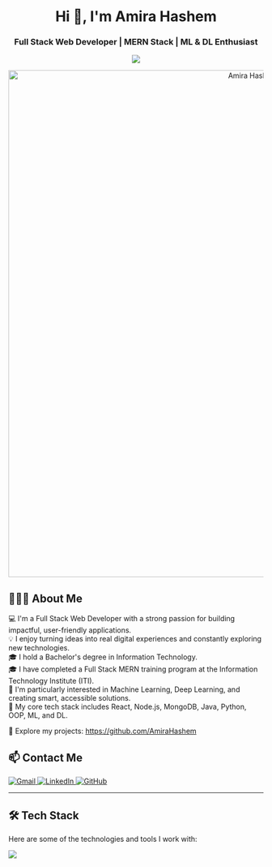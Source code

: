 <h1 align="center">Hi 👋, I'm Amira Hashem</h1>
<h3 align="center">Full Stack Web Developer | MERN Stack | ML & DL Enthusiast</h3>

<p align="center">
  <img src="https://readme-typing-svg.herokuapp.com?font=Fira+Code&duration=3000&pause=1000&color=F76C6C&center=true&vCenter=true&multiline=true&width=435&lines=Welcome+to+my+GitHub+profile!" />
</p>
<p align="center">
  <img src="https://raw.githubusercontent.com/halfrost/halfrost/master/icons/header_1.png" alt="Amira Hashem Banner" width="1000" />
</p>

## 👩🏻‍💻 About Me

💻 I'm a Full Stack Web Developer with a strong passion for building impactful, user-friendly applications.  
💡 I enjoy turning ideas into real digital experiences and constantly exploring new technologies.  
🎓 I hold a Bachelor's degree in Information Technology.  
🎓 I have completed a Full Stack MERN training program at the Information Technology Institute (ITI).  
🧠 I'm particularly interested in Machine Learning, Deep Learning, and creating smart, accessible solutions.  
🚀 My core tech stack includes React, Node.js, MongoDB, Java, Python, OOP, ML, and DL.  

📂 Explore my projects: https://github.com/AmiraHashem  

## 📫 Contact Me

<p align="left">
  <a href="mailto:amirahashem1054@gmail.com" target="_blank">
    <img src="https://img.shields.io/badge/Gmail-D14836?style=for-the-badge&logo=gmail&logoColor=white" alt="Gmail">
  </a>
  <a href="https://www.linkedin.com/in/amira-hashem-600179221/" target="_blank">
    <img src="https://img.shields.io/badge/LinkedIn-0A66C2?style=for-the-badge&logo=linkedin&logoColor=white" alt="LinkedIn">
  </a>
  <a href="https://github.com/Amirahashem/" target="_blank">
    <img src="https://img.shields.io/badge/GitHub-171515?style=for-the-badge&logo=github&logoColor=white" alt="GitHub">
  </a>
</p>

---
## 🛠️ Tech Stack

Here are some of the technologies and tools I work with:

<p align="left">
  <img src="https://skillicons.dev/icons?i=react,nodejs,express,mongodb,java,python,js,html,css,tensorflow,sass,jquery,git,github,vscode,tailwind,bootstrap,figma,colab" />
</p>



